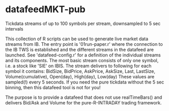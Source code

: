 # datafeedMKT-pub
Tickdata streams of up to 100 symbols per stream, downsampled to 5 sec intervals

This collection of R scripts can be used to generate live market data streams from IB.
The entry point is '01run-paper.r' where the connection to the IB TWS is established
and the different streams in the datafeed are launched. See 'datafeed-config.r' for a 
definition of the individual streams and its components. The most basic stream consists
of only one symbol, i.e. a stock like 'SIE' on IBIS. The stream delivers to following for
each symbol it contains:
    BidSize, BidPrice, AskPrice, AskSize, Last, LastSize, Volume(cumulative), Open(day), High(day), Low(day)
These values are sampled(!) every 5 seconds. If you need the pure tickdata 
without the 5 sec binning, then this datafeed tool is not for you!

The purpose is to provide a datafeed that does not use realTimeBars() and delivers
Bid/Ask and Volume for the pure-R-INTRADAY trading framework.


